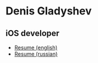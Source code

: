 # Denis Gladyshev

## iOS developer

- [Resume (english)](https://github.com/dengladyshev/resume/tree/master/English.md)
- [Resume (russian)](https://github.com/dengladyshev/resume/tree/master/Russian.md)
